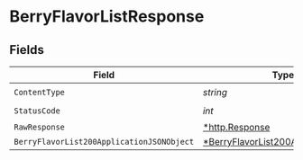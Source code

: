 # BerryFlavorListResponse


## Fields

| Field                                                                                              | Type                                                                                               | Required                                                                                           | Description                                                                                        |
| -------------------------------------------------------------------------------------------------- | -------------------------------------------------------------------------------------------------- | -------------------------------------------------------------------------------------------------- | -------------------------------------------------------------------------------------------------- |
| `ContentType`                                                                                      | *string*                                                                                           | :heavy_check_mark:                                                                                 | N/A                                                                                                |
| `StatusCode`                                                                                       | *int*                                                                                              | :heavy_check_mark:                                                                                 | N/A                                                                                                |
| `RawResponse`                                                                                      | [*http.Response](https://pkg.go.dev/net/http#Response)                                             | :heavy_minus_sign:                                                                                 | N/A                                                                                                |
| `BerryFlavorList200ApplicationJSONObject`                                                          | [*BerryFlavorList200ApplicationJSON](../../models/operations/berryflavorlist200applicationjson.md) | :heavy_minus_sign:                                                                                 | OK                                                                                                 |